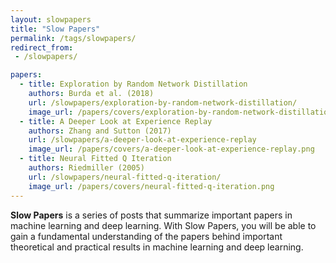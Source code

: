 ```yaml
---
layout: slowpapers
title: "Slow Papers"
permalink: /tags/slowpapers/
redirect_from:
 - /slowpapers/

papers:
  - title: Exploration by Random Network Distillation
    authors: Burda et al. (2018)
    url: /slowpapers/exploration-by-random-network-distillation/
    image_url: /papers/covers/exploration-by-random-network-distillation.png
  - title: A Deeper Look at Experience Replay
    authors: Zhang and Sutton (2017)
    url: /slowpapers/a-deeper-look-at-experience-replay
    image_url: /papers/covers/a-deeper-look-at-experience-replay.png
  - title: Neural Fitted Q Iteration
    authors: Riedmiller (2005)
    url: /slowpapers/neural-fitted-q-iteration/
    image_url: /papers/covers/neural-fitted-q-iteration.png
---
```


**Slow Papers** is a series of posts that summarize important papers in machine learning and deep learning. With Slow Papers, you will be able to gain a fundamental understanding of the papers behind important theoretical and practical results in machine learning and deep learning.
